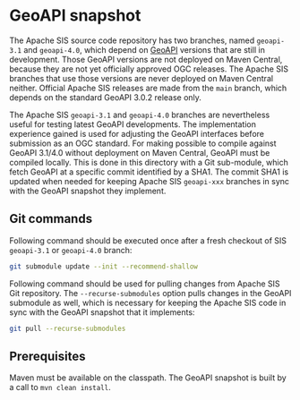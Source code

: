 # GeoAPI snapshot

The Apache SIS source code repository has two branches, named `geoapi-3.1` and `geoapi-4.0`,
which depend on [GeoAPI](https://www.geoapi.org/) versions that are still in development.
Those GeoAPI versions are not deployed on Maven Central, because they are not yet officially approved OGC releases.
The Apache SIS branches that use those versions are never deployed on Maven Central neither.
Official Apache SIS releases are made from the `main` branch, which depends on the standard GeoAPI 3.0.2 release only.

The Apache SIS `geoapi-3.1` and `geoapi-4.0` branches are nevertheless useful for testing latest GeoAPI developments.
The implementation experience gained is used for adjusting the GeoAPI interfaces before submission as an OGC standard.
For making possible to compile against GeoAPI 3.1/4.0 without deployment on Maven Central, GeoAPI must be compiled locally.
This is done in this directory with a Git sub-module, which fetch GeoAPI at a specific commit identified by a SHA1.
The commit SHA1 is updated when needed for keeping Apache SIS `geoapi-xxx` branches in sync with the GeoAPI snapshot they implement.

## Git commands
Following command should be executed once after a fresh checkout of SIS `geoapi-3.1` or `geoapi-4.0` branch:

```bash
git submodule update --init --recommend-shallow
```

Following command should be used for pulling changes from Apache SIS Git repository.
The `--recurse-submodules` option pulls changes in the GeoAPI submodule as well,
which is necessary for keeping the Apache SIS code in sync with the GeoAPI snapshot that it implements:

```bash
git pull --recurse-submodules
```

## Prerequisites
Maven must be available on the classpath.
The GeoAPI snapshot is built by a call to `mvn clean install`.
